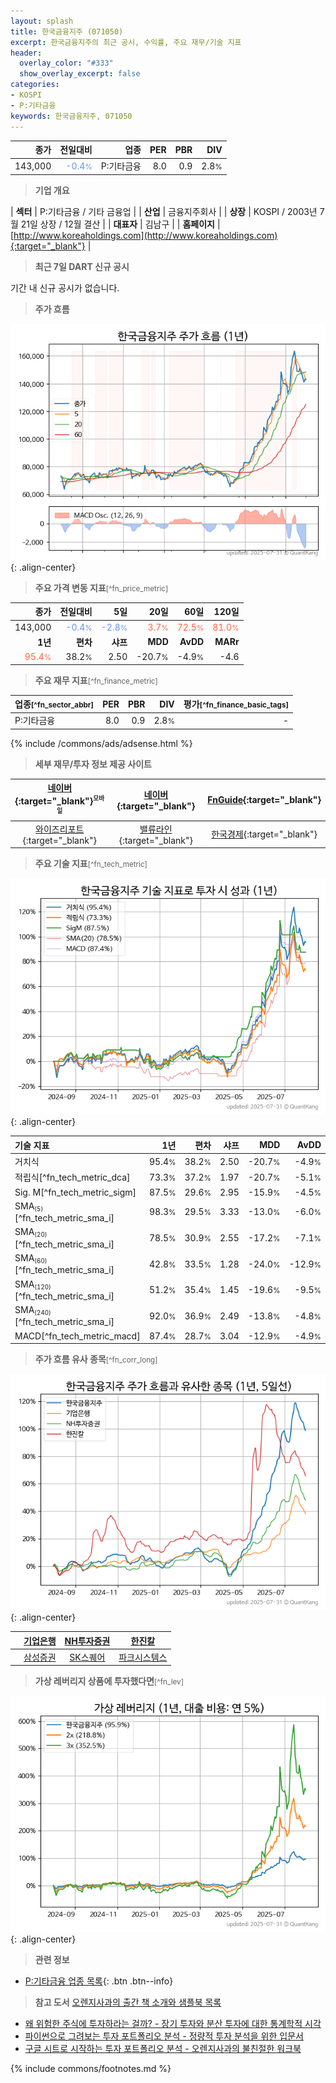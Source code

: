 ```yaml
---
layout: splash
title: 한국금융지주 (071050)
excerpt: 한국금융지주의 최근 공시, 수익률, 주요 재무/기술 지표
header:
  overlay_color: "#333"
  show_overlay_excerpt: false
categories:
- KOSPI
- P:기타금융
keywords: 한국금융지주, 071050
---
```


| **종가** | **전일대비** | **업종** | **PER** | **PBR** | **DIV** |
| -------: | -----------: | -------: | ------: | ------: | ------: |
| 143,000 | <span style="color: cornflowerblue">-0.4<small>%</small></span> | P:기타금융 | 8.0 | 0.9 | 2.8<small>%</small> |

<!-- more -->


> **기업 개요**<a id="company"></a>

| <span style="white-space:nowrap;">**섹터**</span> | P:기타금융 / 기타 금융업 |
| <span style="white-space:nowrap;">**산업**</span> | 금융지주회사 |
| <span style="white-space:nowrap;">**상장**</span> | KOSPI / 2003년 7월 21일 상장 / 12월 결산 |
| <span style="white-space:nowrap;">**대표자**</span> | 김남구 |
| <span style="white-space:nowrap;">**홈페이지**</span> | [http://www.koreaholdings.com](http://www.koreaholdings.com){:target="_blank"} |


> **최근 7일 DART 신규 공시**<a id="dart"></a>

기간 내 신규 공시가 없습니다.


> **주가 흐름**<a id="price"></a>

![071050](/stock/images/071050.png){: .align-center}


> **주요 가격 변동 지표**<small>[^fn_price_metric]</small>

| **종가** | **전일대비** | **5일** | **20일** | **60일** | **120일** |
| -------: | -----------: | ------: | -------: | -------: | --------: |
| 143,000 | <span style="color: cornflowerblue">-0.4<small>%</small></span> | <span style="color: cornflowerblue">-2.8<small>%</small></span> | <span style="color: tomato">3.7<small>%</small></span> | <span style="color: tomato">72.5<small>%</small></span> | <span style="color: tomato">81.0<small>%</small></span> |
| **1년** | **편차** | **샤프** | **MDD** | **AvDD** | **MARr** |
| <span style="color: tomato">95.4<small>%</small></span> | 38.2<small>%</small> | 2.50 | -20.7<small>%</small> | -4.9<small>%</small> | -4.6 |


> **주요 재무 지표**<small>[^fn_finance_metric]</small>

| **업종**<small>[^fn_sector_abbr]</small> | **PER** | **PBR** | **DIV** | **평가**<small>[^fn_finance_basic_tags]</small> |
| :--------------------------------------- | ------: | ------: | ------: | ----------------------------------------------: |
| P:기타금융 | 8.0 | 0.9 | 2.8<small>%</small> | - |



{% include /commons/ads/adsense.html %}

> **세부 재무/투자 정보 제공 사이트**

| [네이버](https://m.stock.naver.com/domestic/stock/071050/finance/summary){:target="_blank"}<sup><small>모바일</small></sup> | [네이버](https://finance.naver.com/item/coinfo.naver?code=071050){:target="_blank"} | [FnGuide](https://comp.fnguide.com/SVO2/ASP/SVD_Invest.asp?gicode=A071050&MenuYn=Y){:target="_blank"} |
| :---: | :---: | :---: |
| [와이즈리포트](https://comp.wisereport.co.kr/company/c1040001.aspx?cmp_cd=071050){:target="_blank"} | [밸류라인](https://www.valueline.co.kr/finance/summary/071050){:target="_blank"} | [한국경제](https://markets.hankyung.com/stock/071050/financial-summary){:target="_blank"} |


> **주요 기술 지표**<small>[^fn_tech_metric]</small>


![071050](/stock/images/071050_tech.png){: .align-center}

| **기술 지표** | **1년** | **편차** | **샤프** | **MDD** | **AvDD** |
| :------------ | ------: | -----------: | -------: | ------: | -------: |
| 거치식 | 95.4<small>%</small> | 38.2<small>%</small> | 2.50 | -20.7<small>%</small> | -4.9<small>%</small> |
| 적립식[^fn_tech_metric_dca] | 73.3<small>%</small> | 37.2<small>%</small> | 1.97 | -20.7<small>%</small> | -5.1<small>%</small> |
| Sig. M[^fn_tech_metric_sigm] | 87.5<small>%</small> | 29.6<small>%</small> | 2.95 | -15.9<small>%</small> | -4.5<small>%</small> |
| SMA<small><sub>(5)</sub></small>[^fn_tech_metric_sma_i] | 98.3<small>%</small> | 29.5<small>%</small> | 3.33 | -13.0<small>%</small> | -6.0<small>%</small> |
| SMA<small><sub>(20)</sub></small>[^fn_tech_metric_sma_i] | 78.5<small>%</small> | 30.9<small>%</small> | 2.55 | -17.2<small>%</small> | -7.1<small>%</small> |
| SMA<small><sub>(60)</sub></small>[^fn_tech_metric_sma_i] | 42.8<small>%</small> | 33.5<small>%</small> | 1.28 | -24.0<small>%</small> | -12.9<small>%</small> |
| SMA<small><sub>(120)</sub></small>[^fn_tech_metric_sma_i] | 51.2<small>%</small> | 35.4<small>%</small> | 1.45 | -19.6<small>%</small> | -9.5<small>%</small> |
| SMA<small><sub>(240)</sub></small>[^fn_tech_metric_sma_i] | 92.0<small>%</small> | 36.9<small>%</small> | 2.49 | -13.8<small>%</small> | -4.8<small>%</small> |
| MACD[^fn_tech_metric_macd] | 87.4<small>%</small> | 28.7<small>%</small> | 3.04 | -12.9<small>%</small> | -4.9<small>%</small> |


> **주가 흐름 유사 종목**<a id="corr"></a><small>[^fn_corr_long]</small>

![071050](/stock/images/071050_corr.png){: .align-center}

|       | [기업은행](/024110/) | [NH투자증권](/005940/) | [한진칼](/180640/) |
| :---: | :------------------------------------: | :------------------------------------: | :------------------------------------: |
|       | [삼성증권](/016360/) | [SK스퀘어](/402340/) | [파크시스템스](/140860/) |


> **가상 레버리지 상품에 투자했다면**<a id="2x"></a><small>[^fn_lev]</small>

![071050](/stock/images/071050_2x.png){: .align-center}


> **관련 정보**

- [P:기타금융 업종 목록](/stats/sector/kospi_업종_기타금융_종목/){: .btn .btn--info}

> **참고 도서** [오렌지사과의 출간 책 소개와 샘플북 목록](https://kongdori.tistory.com/691)

- [왜 위험한 주식에 투자하라는 걸까? - 장기 투자와 분산 투자에 대한 통계학적 시각](https://kongdori.tistory.com/421)
- [파이썬으로 그려보는 투자 포트폴리오 분석  - 정량적 투자 분석을 위한 입문서](https://kongdori.tistory.com/643)
- [구글 시트로 시작하는 투자 포트폴리오 분석 - 오렌지사과의 불친절한 워크북](https://kongdori.tistory.com/449)


{% include commons/footnotes.md %}